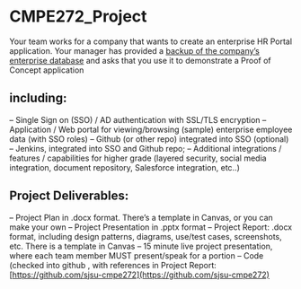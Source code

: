 # CMPE272_Project
Your team works for a company that wants to create an enterprise HR Portal application.
Your manager has provided a [backup of the company’s enterprise database](https://github.com/datacharmer/test_db)
and asks that you use it to demonstrate a Proof
of Concept application 
## including:
– Single Sign on (SSO) / AD authentication with SSL/TLS encryption
– Application / Web portal for viewing/browsing (sample) enterprise employee data (with SSO roles)
– Github (or other repo) integrated into SSO (optional)
– Jenkins, integrated into SSO and Github repo;
– Additional integrations / features / capabilities for higher grade (layered security, social media integration, document repository, Salesforce integration, etc..)
## Project Deliverables:
– Project Plan in .docx format. There’s a template in Canvas, or you can make your own
– Project Presentation in .pptx format
– Project Report: .docx format, including design patterns, diagrams, use/test cases, screenshots, etc. There is a template in Canvas
– 15 minute live project presentation, where each team member MUST present/speak for a portion
– Code (checked into github , with references in Project Report: [https://github.com/sjsu-cmpe272](https://github.com/sjsu-cmpe272)
